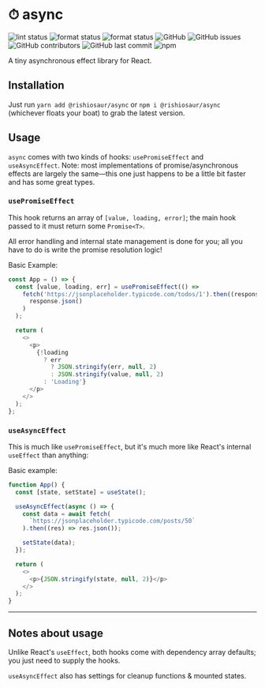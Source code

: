 # ⏱ async

![lint status](https://github.com/rishiosaur/async/workflows/lint/badge.svg)
![format status](https://github.com/rishiosaur/async/workflows/format/badge.svg)
![format status](https://github.com/rishiosaur/async/workflows/build/badge.svg)
![GitHub](https://img.shields.io/github/license/rishiosaur/async)
![GitHub issues](https://img.shields.io/github/issues/rishiosaur/async)
![GitHub contributors](https://img.shields.io/github/contributors/rishiosaur/async)
![GitHub last commit](https://img.shields.io/github/last-commit/rishiosaur/async)
![npm](https://img.shields.io/npm/v/@rishiosaur/async)

A tiny asynchronous effect library for React.

## Installation

Just run `yarn add @rishiosaur/async` or `npm i @rishiosaur/async` (whichever floats your boat) to grab the latest version.

## Usage

`async` comes with two kinds of hooks: `usePromiseEffect` and `useAsyncEffect`. Note: most implementations of promise/asynchronous effects are largely the same—this one just happens to be a little bit faster and has some great types.

### `usePromiseEffect`

This hook returns an array of `[value, loading, error]`; the main hook passed to it must return some `Promise<T>`.

All error handling and internal state management is done for you; all you have to do is write the promise resolution logic!

Basic Example:

```typescript
const App = () => {
  const [value, loading, err] = usePromiseEffect(() =>
    fetch('https://jsonplaceholder.typicode.com/todos/1').then((response) =>
      response.json()
    )
  );

  return (
    <>
      <p>
        {!loading
          ? err
            ? JSON.stringify(err, null, 2)
            : JSON.stringify(value, null, 2)
          : 'Loading'}
      </p>
    </>
  );
};
```

### `useAsyncEffect`

This is much like `usePromiseEffect`, but it's much more like React's internal `useEffect` than anything:

Basic example:

```typescript
function App() {
  const [state, setState] = useState();

  useAsyncEffect(async () => {
    const data = await fetch(
      `https://jsonplaceholder.typicode.com/posts/50`
    ).then((res) => res.json());

    setState(data);
  });

  return (
    <>
      <p>{JSON.stringify(state, null, 2)}</p>
    </>
  );
}
```

---

## Notes about usage

Unlike React's `useEffect`, both hooks come with dependency array defaults; you just need to supply the hooks.

`useAsyncEffect` also has settings for cleanup functions & mounted states.
